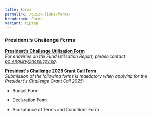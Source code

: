 ```yaml
---
title: Forms
permalink: /quick-links/forms/
breadcrumb: Forms
variant: tiptap
---
```

<h3>President's Challenge Forms</h3>
<p><strong><a href="https://form.gov.sg/61ef5b592686c20012598c39" rel="noopener noreferrer nofollow" target="_blank">President’s Challenge Utilisation Form</a></strong>
<br><em>For enquiries on the Fund Utilisation Report, please contact <a href="mailto:pc_enquiry@ncss.gov.sg" rel="noopener noreferrer nofollow" target="_blank">pc_enquiry@ncss.gov.sg</a>.</em>
<br>
</p>
<p><strong><u>President's Challenge 2025 Grant Call Form</u></strong><u><br></u><em>Submission of the following forms is mandatory when applying for the President's Challenge Grant Call 2025:</em>
</p>
<ul data-tight="true" class="tight">
<li>
<p>Budget Form</p>
</li>
<li>
<p>Declaration Form</p>
</li>
<li>
<p>Acceptance of Terms and Conditions Form</p>
<p></p>
</li>
</ul>
<p></p>